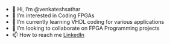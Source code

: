 - 👋 Hi, I’m @venkateshsathar
- 👀 I’m interested in Coding FPGAs
- 🌱 I’m currently learning VHDL coding for various applications
- 💞️ I’m looking to collaborate on FPGA Programming projects
- 📫 How to reach me [LinkedIn](https://www.linkedin.com/in/venkatesh-sathar/)

<!---
venkateshsathar/venkateshsathar is a ✨ special ✨ repository because its `README.md` (this file) appears on your GitHub profile.
You can click the Preview link to take a look at your changes.
--->
